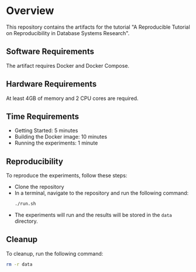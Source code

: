 # Overview
This repository contains the artifacts for the tutorial "A Reproducible Tutorial
on Reproducibility in Database Systems Research".

## Software Requirements
The artifact requires Docker and Docker Compose.

## Hardware Requirements
At least 4GB of memory and 2 CPU cores are required.

## Time Requirements
* Getting Started: 5 minutes
* Building the Docker image: 10 minutes
* Running the experiments: 1 minute

## Reproducibility
To reproduce the experiments, follow these steps:
* Clone the repository
* In a terminal, navigate to the repository and run the following command:
  ```bash
  ./run.sh
  ```
* The experiments will run and the results will be stored in the `data` directory.

## Cleanup
To cleanup, run the following command:
```bash
rm -r data
```
